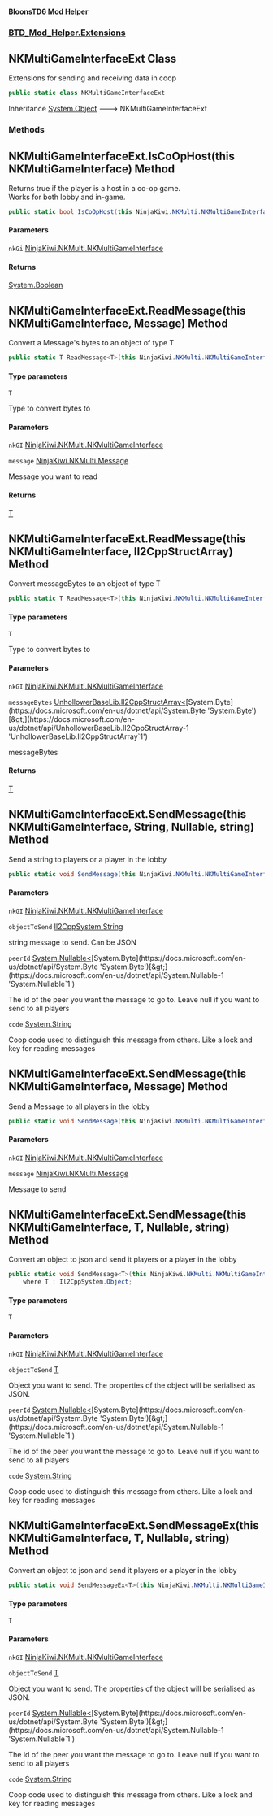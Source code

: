 #### [BloonsTD6 Mod Helper](index.md 'index')
### [BTD_Mod_Helper.Extensions](index.md#BTD_Mod_Helper.Extensions 'BTD_Mod_Helper.Extensions')

## NKMultiGameInterfaceExt Class

Extensions for sending and receiving data in coop

```csharp
public static class NKMultiGameInterfaceExt
```

Inheritance [System.Object](https://docs.microsoft.com/en-us/dotnet/api/System.Object 'System.Object') &#129106; NKMultiGameInterfaceExt
### Methods

<a name='BTD_Mod_Helper.Extensions.NKMultiGameInterfaceExt.IsCoOpHost(thisNinjaKiwi.NKMulti.NKMultiGameInterface)'></a>

## NKMultiGameInterfaceExt.IsCoOpHost(this NKMultiGameInterface) Method

Returns true if the player is a host in a co-op game.  
Works for both lobby and in-game.

```csharp
public static bool IsCoOpHost(this NinjaKiwi.NKMulti.NKMultiGameInterface nkGi);
```
#### Parameters

<a name='BTD_Mod_Helper.Extensions.NKMultiGameInterfaceExt.IsCoOpHost(thisNinjaKiwi.NKMulti.NKMultiGameInterface).nkGi'></a>

`nkGi` [NinjaKiwi.NKMulti.NKMultiGameInterface](https://docs.microsoft.com/en-us/dotnet/api/NinjaKiwi.NKMulti.NKMultiGameInterface 'NinjaKiwi.NKMulti.NKMultiGameInterface')

#### Returns
[System.Boolean](https://docs.microsoft.com/en-us/dotnet/api/System.Boolean 'System.Boolean')

<a name='BTD_Mod_Helper.Extensions.NKMultiGameInterfaceExt.ReadMessage_T_(thisNinjaKiwi.NKMulti.NKMultiGameInterface,NinjaKiwi.NKMulti.Message)'></a>

## NKMultiGameInterfaceExt.ReadMessage<T>(this NKMultiGameInterface, Message) Method

Convert a Message's bytes to an object of type T

```csharp
public static T ReadMessage<T>(this NinjaKiwi.NKMulti.NKMultiGameInterface nkGI, NinjaKiwi.NKMulti.Message message);
```
#### Type parameters

<a name='BTD_Mod_Helper.Extensions.NKMultiGameInterfaceExt.ReadMessage_T_(thisNinjaKiwi.NKMulti.NKMultiGameInterface,NinjaKiwi.NKMulti.Message).T'></a>

`T`

Type to convert bytes to
#### Parameters

<a name='BTD_Mod_Helper.Extensions.NKMultiGameInterfaceExt.ReadMessage_T_(thisNinjaKiwi.NKMulti.NKMultiGameInterface,NinjaKiwi.NKMulti.Message).nkGI'></a>

`nkGI` [NinjaKiwi.NKMulti.NKMultiGameInterface](https://docs.microsoft.com/en-us/dotnet/api/NinjaKiwi.NKMulti.NKMultiGameInterface 'NinjaKiwi.NKMulti.NKMultiGameInterface')

<a name='BTD_Mod_Helper.Extensions.NKMultiGameInterfaceExt.ReadMessage_T_(thisNinjaKiwi.NKMulti.NKMultiGameInterface,NinjaKiwi.NKMulti.Message).message'></a>

`message` [NinjaKiwi.NKMulti.Message](https://docs.microsoft.com/en-us/dotnet/api/NinjaKiwi.NKMulti.Message 'NinjaKiwi.NKMulti.Message')

Message you want to read

#### Returns
[T](BTD_Mod_Helper.Extensions.NKMultiGameInterfaceExt.md#BTD_Mod_Helper.Extensions.NKMultiGameInterfaceExt.ReadMessage_T_(thisNinjaKiwi.NKMulti.NKMultiGameInterface,NinjaKiwi.NKMulti.Message).T 'BTD_Mod_Helper.Extensions.NKMultiGameInterfaceExt.ReadMessage<T>(this NinjaKiwi.NKMulti.NKMultiGameInterface, NinjaKiwi.NKMulti.Message).T')

<a name='BTD_Mod_Helper.Extensions.NKMultiGameInterfaceExt.ReadMessage_T_(thisNinjaKiwi.NKMulti.NKMultiGameInterface,UnhollowerBaseLib.Il2CppStructArray_byte_)'></a>

## NKMultiGameInterfaceExt.ReadMessage<T>(this NKMultiGameInterface, Il2CppStructArray<byte>) Method

Convert messageBytes to an object of type T

```csharp
public static T ReadMessage<T>(this NinjaKiwi.NKMulti.NKMultiGameInterface nkGI, UnhollowerBaseLib.Il2CppStructArray<byte> messageBytes);
```
#### Type parameters

<a name='BTD_Mod_Helper.Extensions.NKMultiGameInterfaceExt.ReadMessage_T_(thisNinjaKiwi.NKMulti.NKMultiGameInterface,UnhollowerBaseLib.Il2CppStructArray_byte_).T'></a>

`T`

Type to convert bytes to
#### Parameters

<a name='BTD_Mod_Helper.Extensions.NKMultiGameInterfaceExt.ReadMessage_T_(thisNinjaKiwi.NKMulti.NKMultiGameInterface,UnhollowerBaseLib.Il2CppStructArray_byte_).nkGI'></a>

`nkGI` [NinjaKiwi.NKMulti.NKMultiGameInterface](https://docs.microsoft.com/en-us/dotnet/api/NinjaKiwi.NKMulti.NKMultiGameInterface 'NinjaKiwi.NKMulti.NKMultiGameInterface')

<a name='BTD_Mod_Helper.Extensions.NKMultiGameInterfaceExt.ReadMessage_T_(thisNinjaKiwi.NKMulti.NKMultiGameInterface,UnhollowerBaseLib.Il2CppStructArray_byte_).messageBytes'></a>

`messageBytes` [UnhollowerBaseLib.Il2CppStructArray&lt;](https://docs.microsoft.com/en-us/dotnet/api/UnhollowerBaseLib.Il2CppStructArray-1 'UnhollowerBaseLib.Il2CppStructArray`1')[System.Byte](https://docs.microsoft.com/en-us/dotnet/api/System.Byte 'System.Byte')[&gt;](https://docs.microsoft.com/en-us/dotnet/api/UnhollowerBaseLib.Il2CppStructArray-1 'UnhollowerBaseLib.Il2CppStructArray`1')

messageBytes

#### Returns
[T](BTD_Mod_Helper.Extensions.NKMultiGameInterfaceExt.md#BTD_Mod_Helper.Extensions.NKMultiGameInterfaceExt.ReadMessage_T_(thisNinjaKiwi.NKMulti.NKMultiGameInterface,UnhollowerBaseLib.Il2CppStructArray_byte_).T 'BTD_Mod_Helper.Extensions.NKMultiGameInterfaceExt.ReadMessage<T>(this NinjaKiwi.NKMulti.NKMultiGameInterface, UnhollowerBaseLib.Il2CppStructArray<byte>).T')

<a name='BTD_Mod_Helper.Extensions.NKMultiGameInterfaceExt.SendMessage(thisNinjaKiwi.NKMulti.NKMultiGameInterface,Il2CppSystem.String,System.Nullable_byte_,string)'></a>

## NKMultiGameInterfaceExt.SendMessage(this NKMultiGameInterface, String, Nullable<byte>, string) Method

Send a string to players or a player in the lobby

```csharp
public static void SendMessage(this NinjaKiwi.NKMulti.NKMultiGameInterface nkGI, Il2CppSystem.String objectToSend, System.Nullable<byte> peerId=null, string code="");
```
#### Parameters

<a name='BTD_Mod_Helper.Extensions.NKMultiGameInterfaceExt.SendMessage(thisNinjaKiwi.NKMulti.NKMultiGameInterface,Il2CppSystem.String,System.Nullable_byte_,string).nkGI'></a>

`nkGI` [NinjaKiwi.NKMulti.NKMultiGameInterface](https://docs.microsoft.com/en-us/dotnet/api/NinjaKiwi.NKMulti.NKMultiGameInterface 'NinjaKiwi.NKMulti.NKMultiGameInterface')

<a name='BTD_Mod_Helper.Extensions.NKMultiGameInterfaceExt.SendMessage(thisNinjaKiwi.NKMulti.NKMultiGameInterface,Il2CppSystem.String,System.Nullable_byte_,string).objectToSend'></a>

`objectToSend` [Il2CppSystem.String](https://docs.microsoft.com/en-us/dotnet/api/Il2CppSystem.String 'Il2CppSystem.String')

string message to send. Can be JSON

<a name='BTD_Mod_Helper.Extensions.NKMultiGameInterfaceExt.SendMessage(thisNinjaKiwi.NKMulti.NKMultiGameInterface,Il2CppSystem.String,System.Nullable_byte_,string).peerId'></a>

`peerId` [System.Nullable&lt;](https://docs.microsoft.com/en-us/dotnet/api/System.Nullable-1 'System.Nullable`1')[System.Byte](https://docs.microsoft.com/en-us/dotnet/api/System.Byte 'System.Byte')[&gt;](https://docs.microsoft.com/en-us/dotnet/api/System.Nullable-1 'System.Nullable`1')

The id of the peer you want the message to go to. Leave null if you want to send to all players

<a name='BTD_Mod_Helper.Extensions.NKMultiGameInterfaceExt.SendMessage(thisNinjaKiwi.NKMulti.NKMultiGameInterface,Il2CppSystem.String,System.Nullable_byte_,string).code'></a>

`code` [System.String](https://docs.microsoft.com/en-us/dotnet/api/System.String 'System.String')

Coop code used to distinguish this message from others. Like a lock and key for reading messages

<a name='BTD_Mod_Helper.Extensions.NKMultiGameInterfaceExt.SendMessage(thisNinjaKiwi.NKMulti.NKMultiGameInterface,NinjaKiwi.NKMulti.Message)'></a>

## NKMultiGameInterfaceExt.SendMessage(this NKMultiGameInterface, Message) Method

Send a Message to all players in the lobby

```csharp
public static void SendMessage(this NinjaKiwi.NKMulti.NKMultiGameInterface nkGI, NinjaKiwi.NKMulti.Message message);
```
#### Parameters

<a name='BTD_Mod_Helper.Extensions.NKMultiGameInterfaceExt.SendMessage(thisNinjaKiwi.NKMulti.NKMultiGameInterface,NinjaKiwi.NKMulti.Message).nkGI'></a>

`nkGI` [NinjaKiwi.NKMulti.NKMultiGameInterface](https://docs.microsoft.com/en-us/dotnet/api/NinjaKiwi.NKMulti.NKMultiGameInterface 'NinjaKiwi.NKMulti.NKMultiGameInterface')

<a name='BTD_Mod_Helper.Extensions.NKMultiGameInterfaceExt.SendMessage(thisNinjaKiwi.NKMulti.NKMultiGameInterface,NinjaKiwi.NKMulti.Message).message'></a>

`message` [NinjaKiwi.NKMulti.Message](https://docs.microsoft.com/en-us/dotnet/api/NinjaKiwi.NKMulti.Message 'NinjaKiwi.NKMulti.Message')

Message to send

<a name='BTD_Mod_Helper.Extensions.NKMultiGameInterfaceExt.SendMessage_T_(thisNinjaKiwi.NKMulti.NKMultiGameInterface,T,System.Nullable_byte_,string)'></a>

## NKMultiGameInterfaceExt.SendMessage<T>(this NKMultiGameInterface, T, Nullable<byte>, string) Method

Convert an object to json and send it players or a player in the lobby

```csharp
public static void SendMessage<T>(this NinjaKiwi.NKMulti.NKMultiGameInterface nkGI, T objectToSend, System.Nullable<byte> peerId=null, string code="")
    where T : Il2CppSystem.Object;
```
#### Type parameters

<a name='BTD_Mod_Helper.Extensions.NKMultiGameInterfaceExt.SendMessage_T_(thisNinjaKiwi.NKMulti.NKMultiGameInterface,T,System.Nullable_byte_,string).T'></a>

`T`
#### Parameters

<a name='BTD_Mod_Helper.Extensions.NKMultiGameInterfaceExt.SendMessage_T_(thisNinjaKiwi.NKMulti.NKMultiGameInterface,T,System.Nullable_byte_,string).nkGI'></a>

`nkGI` [NinjaKiwi.NKMulti.NKMultiGameInterface](https://docs.microsoft.com/en-us/dotnet/api/NinjaKiwi.NKMulti.NKMultiGameInterface 'NinjaKiwi.NKMulti.NKMultiGameInterface')

<a name='BTD_Mod_Helper.Extensions.NKMultiGameInterfaceExt.SendMessage_T_(thisNinjaKiwi.NKMulti.NKMultiGameInterface,T,System.Nullable_byte_,string).objectToSend'></a>

`objectToSend` [T](BTD_Mod_Helper.Extensions.NKMultiGameInterfaceExt.md#BTD_Mod_Helper.Extensions.NKMultiGameInterfaceExt.SendMessage_T_(thisNinjaKiwi.NKMulti.NKMultiGameInterface,T,System.Nullable_byte_,string).T 'BTD_Mod_Helper.Extensions.NKMultiGameInterfaceExt.SendMessage<T>(this NinjaKiwi.NKMulti.NKMultiGameInterface, T, System.Nullable<byte>, string).T')

Object you want to send. The properties of the object will be serialised as JSON.

<a name='BTD_Mod_Helper.Extensions.NKMultiGameInterfaceExt.SendMessage_T_(thisNinjaKiwi.NKMulti.NKMultiGameInterface,T,System.Nullable_byte_,string).peerId'></a>

`peerId` [System.Nullable&lt;](https://docs.microsoft.com/en-us/dotnet/api/System.Nullable-1 'System.Nullable`1')[System.Byte](https://docs.microsoft.com/en-us/dotnet/api/System.Byte 'System.Byte')[&gt;](https://docs.microsoft.com/en-us/dotnet/api/System.Nullable-1 'System.Nullable`1')

The id of the peer you want the message to go to. Leave null if you want to send to all players

<a name='BTD_Mod_Helper.Extensions.NKMultiGameInterfaceExt.SendMessage_T_(thisNinjaKiwi.NKMulti.NKMultiGameInterface,T,System.Nullable_byte_,string).code'></a>

`code` [System.String](https://docs.microsoft.com/en-us/dotnet/api/System.String 'System.String')

Coop code used to distinguish this message from others. Like a lock and key for reading messages

<a name='BTD_Mod_Helper.Extensions.NKMultiGameInterfaceExt.SendMessageEx_T_(thisNinjaKiwi.NKMulti.NKMultiGameInterface,T,System.Nullable_byte_,string)'></a>

## NKMultiGameInterfaceExt.SendMessageEx<T>(this NKMultiGameInterface, T, Nullable<byte>, string) Method

Convert an object to json and send it players or a player in the lobby

```csharp
public static void SendMessageEx<T>(this NinjaKiwi.NKMulti.NKMultiGameInterface nkGI, T objectToSend, System.Nullable<byte> peerId=null, string code="");
```
#### Type parameters

<a name='BTD_Mod_Helper.Extensions.NKMultiGameInterfaceExt.SendMessageEx_T_(thisNinjaKiwi.NKMulti.NKMultiGameInterface,T,System.Nullable_byte_,string).T'></a>

`T`
#### Parameters

<a name='BTD_Mod_Helper.Extensions.NKMultiGameInterfaceExt.SendMessageEx_T_(thisNinjaKiwi.NKMulti.NKMultiGameInterface,T,System.Nullable_byte_,string).nkGI'></a>

`nkGI` [NinjaKiwi.NKMulti.NKMultiGameInterface](https://docs.microsoft.com/en-us/dotnet/api/NinjaKiwi.NKMulti.NKMultiGameInterface 'NinjaKiwi.NKMulti.NKMultiGameInterface')

<a name='BTD_Mod_Helper.Extensions.NKMultiGameInterfaceExt.SendMessageEx_T_(thisNinjaKiwi.NKMulti.NKMultiGameInterface,T,System.Nullable_byte_,string).objectToSend'></a>

`objectToSend` [T](BTD_Mod_Helper.Extensions.NKMultiGameInterfaceExt.md#BTD_Mod_Helper.Extensions.NKMultiGameInterfaceExt.SendMessageEx_T_(thisNinjaKiwi.NKMulti.NKMultiGameInterface,T,System.Nullable_byte_,string).T 'BTD_Mod_Helper.Extensions.NKMultiGameInterfaceExt.SendMessageEx<T>(this NinjaKiwi.NKMulti.NKMultiGameInterface, T, System.Nullable<byte>, string).T')

Object you want to send. The properties of the object will be serialised as JSON.

<a name='BTD_Mod_Helper.Extensions.NKMultiGameInterfaceExt.SendMessageEx_T_(thisNinjaKiwi.NKMulti.NKMultiGameInterface,T,System.Nullable_byte_,string).peerId'></a>

`peerId` [System.Nullable&lt;](https://docs.microsoft.com/en-us/dotnet/api/System.Nullable-1 'System.Nullable`1')[System.Byte](https://docs.microsoft.com/en-us/dotnet/api/System.Byte 'System.Byte')[&gt;](https://docs.microsoft.com/en-us/dotnet/api/System.Nullable-1 'System.Nullable`1')

The id of the peer you want the message to go to. Leave null if you want to send to all players

<a name='BTD_Mod_Helper.Extensions.NKMultiGameInterfaceExt.SendMessageEx_T_(thisNinjaKiwi.NKMulti.NKMultiGameInterface,T,System.Nullable_byte_,string).code'></a>

`code` [System.String](https://docs.microsoft.com/en-us/dotnet/api/System.String 'System.String')

Coop code used to distinguish this message from others. Like a lock and key for reading messages